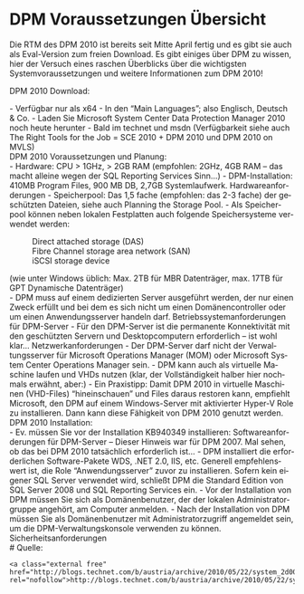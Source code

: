 # DPM Voraussetzungen Übersicht

Die RTM des DPM 2010 ist bereits seit Mitte April fertig und es gibt sie auch als Eval-Version zum freien Download. Es gibt einiges über DPM zu wissen, hier der Versuch eines raschen Überblicks über die wichtigsten Systemvoraussetzungen und weitere Informationen zum DPM 2010!

DPM 2010 Download:

<div class="vector-body" id="bkmrk-verf%C3%BCgbar-nur-als-x6"><div class="mw-body-content mw-content-ltr" dir="ltr" lang="de"><div class="mw-parser-output">- Verfügbar nur als x64
- In den “Main Languages”; also Englisch, Deutsch &amp; Co.
- Laden Sie Microsoft System Center Data Protection Manager 2010 noch heute herunter
- Bald im technet und msdn (Verfügbarkeit siehe auch The Right Tools for the Job = SCE 2010 + DPM 2010 und DPM 2010 on MVLS)

</div></div></div>DPM 2010 Voraussetzungen und Planung:

<div class="vector-body" id="bkmrk-hardware%3A-cpu-%3E-1ghz"><div class="mw-body-content mw-content-ltr" dir="ltr" lang="de"><div class="mw-parser-output">- Hardware: CPU &gt; 1GHz, &gt; 2GB RAM (empfohlen: 2GHz, 4GB RAM – das macht alleine wegen der SQL Reporting Services Sinn…)
- DPM-Installation: 410MB Program Files, 900 MB DB, 2,7GB Systemlaufwerk. Hardwareanforderungen
- Speicherpool: Das 1,5 fache (empfohlen: das 2-3 fache) der geschützten Dateien, siehe auch Planning the Storage Pool.
- Als Speicherpool können neben lokalen Festplatten auch folgende Speichersysteme verwendet werden: <dl><dd>Direct attached storage (DAS)</dd><dd>Fibre Channel storage area network (SAN)</dd><dd>iSCSI storage device</dd></dl>

</div></div></div>(wie unter Windows üblich: Max. 2TB für MBR Datenträger, max. 17TB für GPT Dynamische Datenträger)

<div class="vector-body" id="bkmrk-dpm-muss-auf-einem-d"><div class="mw-body-content mw-content-ltr" dir="ltr" lang="de"><div class="mw-parser-output">- DPM muss auf einem dedizierten Server ausgeführt werden, der nur einen Zweck erfüllt und bei dem es sich nicht um einen Domänencontroller oder um einen Anwendungsserver handeln darf. Betriebssystemanforderungen für DPM-Server
- Für den DPM-Server ist die permanente Konnektivität mit den geschützten Servern und Desktopcomputern erforderlich – ist wohl klar… Netzwerkanforderungen
- Der DPM-Server darf nicht der Verwaltungsserver für Microsoft Operations Manager (MOM) oder Microsoft System Center Operations Manager sein.
- DPM kann auch als virtuelle Maschine laufen und VHDs nutzen (klar, der Vollständigkeit halber hier nochmals erwähnt, aber:)
- Ein Praxistipp: Damit DPM 2010 in virtuelle Maschinen (VHD-Files) “hineinschauen” und Files daraus restoren kann, empfiehlt Microsoft, den DPM auf einem Windows-Server mit aktivierter Hyper-V Role zu installieren. Dann kann diese Fähigkeit von DPM 2010 genutzt werden.

</div></div></div>DPM 2010 Installation:

<div class="vector-body" id="bkmrk-ev.-m%C3%BCssen-sie-vor-d"><div class="mw-body-content mw-content-ltr" dir="ltr" lang="de"><div class="mw-parser-output">- Ev. müssen Sie vor der Installation KB940349 installieren: Softwareanforderungen für DPM-Server – Dieser Hinweis war für DPM 2007. Mal sehen, ob das bei DPM 2010 tatsächlich erforderlich ist…
- DPM installiert die erforderlichen Software-Pakete WDS, .NET 2.0, IIS, etc. Generell empfehlenswert ist, die Role “Anwendungsserver” zuvor zu installieren. Sofern kein eigener SQL Server verwendet wird, schließt DPM die Standard Edition von SQL Server 2008 und SQL Reporting Services ein.
- Vor der Installation von DPM müssen Sie sich als Domänenbenutzer, der der lokalen Administratorgruppe angehört, am Computer anmelden.
- Nach der Installation von DPM müssen Sie als Domänenbenutzer mit Administratorzugriff angemeldet sein, um die DPM-Verwaltungskonsole verwenden zu können. Sicherheitsanforderungen

</div></div></div># <span class="mw-headline" id="bkmrk-quelle%3A">Quelle:</span>

```
<a class="external free" href="http://blogs.technet.com/b/austria/archive/2010/05/22/system_2d00_center_2d00_data_2d00_protection_2d00_manager_2d00_2010_2d00_uberblick.aspx" rel="nofollow">http://blogs.technet.com/b/austria/archive/2010/05/22/system_2d00_center_2d00_data_2d00_protection_2d00_manager_2d00_2010_2d00_uberblick.aspx</a>
```